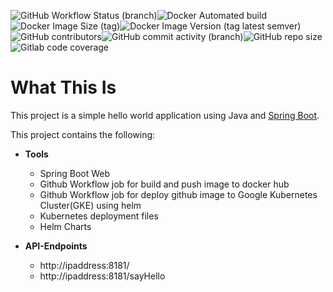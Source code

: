 <img alt="GitHub Workflow Status (branch)" src="https://img.shields.io/github/workflow/status/amsidhmicroservice/spring-boot-hello-world/Gradle_Docker_GKE_Build_And_Deployment/master"><img alt="Docker Automated build" src="https://img.shields.io/docker/automated/amsidhmicroservice/spring-boot-hello-world"><img alt="Docker Image Size (tag)" src="https://img.shields.io/docker/image-size/amsidhmicroservice/spring-boot-hello-world/latest"><img alt="Docker Image Version (tag latest semver)" src="https://img.shields.io/docker/v/amsidhmicroservice/spring-boot-hello-world/latest"><img alt="GitHub contributors" src="https://img.shields.io/github/contributors/amsidhmicroservice/spring-boot-hello-world"><img alt="GitHub commit activity (branch)" src="https://img.shields.io/github/commit-activity/m/amsidhmicroservice/spring-boot-hello-world/master"><img alt="GitHub repo size" src="https://img.shields.io/github/repo-size/amsidhmicroservice/spring-boot-hello-world"><img alt="Gitlab code coverage" src="https://img.shields.io/gitlab/coverage/amsidhmicroservice/spring-boot-hello-world/master">

# What This Is
 This project is a simple hello world application using Java and [Spring Boot](https://spring.io/projects/spring-boot).

This project contains the following:

- **Tools**
    - Spring Boot Web
    - Github Workflow job for build and push image to docker hub
    - Github Workflow job for deploy github image to Google Kubernetes Cluster(GKE) using helm
    - Kubernetes deployment files
    - Helm Charts

- **API-Endpoints**
    - http://ipaddress:8181/
    - http://ipaddress:8181/sayHello